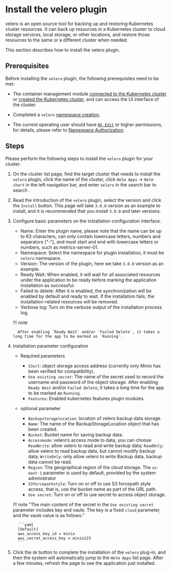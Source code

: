 # Install the velero plugin

velero is an open source tool for backing up and restoring Kubernetes cluster resources. It can back up resources in a Kubernetes cluster to cloud storage services, local storage, or other locations, and restore those resources to the same or a different cluster when needed.

This section describes how to install the velero plugin.

## Prerequisites

Before installing the `velero` plugin, the following prerequisites need to be met:

- The container management module [connected to the Kubernetes cluster](../clusters/integrate-cluster.md) or [created the Kubernetes cluster](../clusters/create-cluster.md), and can access the UI interface of the cluster.

- Completed a `velero` [namespace creation](../namespaces/createns.md).

- The current operating user should have [`NS Edit`](../permissions/permission-brief.md#ns-edit) or higher permissions, for details, please refer to [Namespace Authorization](../namespaces/createns.md).

## Steps

Please perform the following steps to install the `velero` plugin for your cluster.

1. On the cluster list page, find the target cluster that needs to install the `velero` plugin, click the name of the cluster, click `Helm Apps` -> `Helm chart` in the left navigation bar, and enter `velero` in the search bar to search .

     

2. Read the introduction of the `velero` plugin, select the version and click the `Install` button. This page will take `3.0.0` version as an example to install, and it is recommended that you install `3.0.0` and later versions.

     

3. Configure basic parameters on the installation configuration interface.

     

     - Name: Enter the plugin name, please note that the name can be up to 63 characters, can only contain lowercase letters, numbers and separators ("-"), and must start and end with lowercase letters or numbers, such as metrics-server-01.
     - Namespace: Select the namespace for plugin installation, it must be `velero` namespace.
     - Version: The version of the plugin, here we take `3.0.0` version as an example.
     - Ready Wait: When enabled, it will wait for all associated resources under the application to be ready before marking the application installation as successful.
     - Failed to delete: After it is enabled, the synchronization will be enabled by default and ready to wait. If the installation fails, the installation-related resources will be removed.
     - Verbose log: Turn on the verbose output of the installation process log.

     !!! note

         After enabling `Ready Wait` and/or `Failed Delete`, it takes a long time for the app to be marked as `Running`.

4. Installation parameter configuration

     - Required parameters

         - `S3url`: object storage access address (currently only Minio has been verified for compatibility).
         - `Use existing secret`: The name of the secret used to record the username and password of the object storage.
         After enabling `Ready Wait` and/or `Failed Delete`, it takes a long time for the app to be marked as `Running`.
         - `Features`: Enabled kubernetes features plugin modules.

     - optional parameter

         - `Backupstoragelocation`: location of velero backup data storage.
         - `Name`: The name of the BackupStorageLocation object that has been created.
         - `Bucket`: Bucket name for saving backup data.
         - `Accessmode`: velero’s access mode to data, you can choose `ReadWrite`: allow velero to read and write backup data; `ReadOnly`: allow velero to read backup data, but cannot modify backup data; `WriteOnly`: only allow velero to write Backup data, backup data cannot be read.
         - `Region`: The geographical region of the cloud storage. The `us-east-1` parameter is used by default, provided by the system administrator
         - `S3forcepathstyle`: Turn on or off to use S3 forcepath style access, that is, use the bucket name as part of the URL path.
         - `Use secret`: Turn on or off to use secret to access object storage.

     

     !!! note "The main content of the secret in the `Use existing secret` parameter includes key and vaule. The key is a fixed `cloud` parameter, and the vaule value is as follows:"

         ```yaml
         [default]
         aws_access_key_id = minio
         aws_secret_access_key = minio123
         ```

     

5. Click the `OK` button to complete the installation of the `velero` plug-in, and then the system will automatically jump to the `Helm Apps` list page. After a few minutes, refresh the page to see the application just installed.

